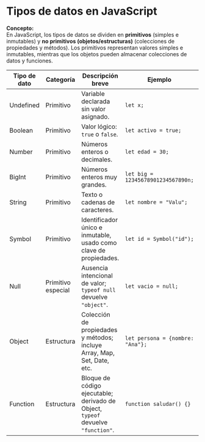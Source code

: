 # Tipos de datos en JavaScript

**Concepto:**  
En JavaScript, los tipos de datos se dividen en **primitivos** (simples e inmutables) y **no primitivos (objetos/estructuras)** (colecciones de propiedades y métodos). Los primitivos representan valores simples e inmutables, mientras que los objetos pueden almacenar colecciones de datos y funciones.

| Tipo de dato | Categoría           | Descripción breve                                                                 | Ejemplo                           | Resultado de `typeof` |
|--------------|-------------------|-----------------------------------------------------------------------------------|-----------------------------------|---------------------|
| Undefined    | Primitivo          | Variable declarada sin valor asignado.                                            | `let x;`                          | `"undefined"`       |
| Boolean      | Primitivo          | Valor lógico: `true` o `false`.                                                  | `let activo = true;`              | `"boolean"`         |
| Number       | Primitivo          | Números enteros o decimales.                                                     | `let edad = 30;`                  | `"number"`          |
| BigInt       | Primitivo          | Números enteros muy grandes.                                                     | `let big = 12345678901234567890n;` | `"bigint"`          |
| String       | Primitivo          | Texto o cadenas de caracteres.                                                   | `let nombre = "Valu";`            | `"string"`          |
| Symbol       | Primitivo          | Identificador único e inmutable, usado como clave de propiedades.                | `let id = Symbol("id");`          | `"symbol"`          |
| Null         | Primitivo especial | Ausencia intencional de valor; `typeof null` devuelve `"object"`.                | `let vacio = null;`               | `"object"`          |
| Object       | Estructura         | Colección de propiedades y métodos; incluye Array, Map, Set, Date, etc.          | `let persona = {nombre: "Ana"};`  | `"object"`          |
| Function     | Estructura         | Bloque de código ejecutable; derivado de Object, `typeof` devuelve `"function"`. | `function saludar() {}`           | `"function"`        |